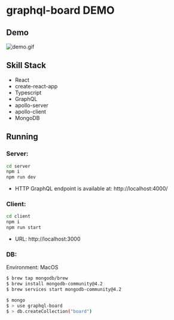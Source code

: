 # graphql-board DEMO

## Demo

![demo.gif](./demo.gif)

## Skill Stack

- React
- create-react-app
- Typescript
- GraphQL
- apollo-server
- apollo-client
- MongoDB

## Running

### Server:

```bash
cd server
npm i
npm run dev
```

- HTTP GraphQL endpoint is available at: http://localhost:4000/

### Client:

```bash
cd client
npm i
npm run start
```

- URL: http://localhost:3000

### DB:

Environment: MacOS

```bash
$ brew tap mongodb/brew
$ brew install mongodb-community@4.2
$ brew services start mongodb-community@4.2

$ mongo
$ > use graphql-board
$ > db.createCollection("board")
```
